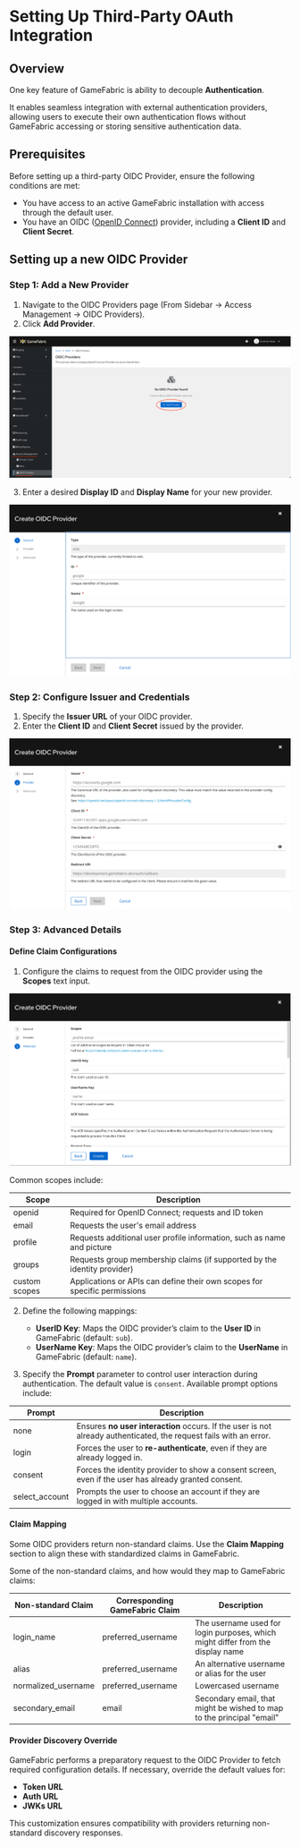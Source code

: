 # Setting Up Third-Party OAuth Integration

## Overview

One key feature of GameFabric is ability to decouple **Authentication**.

It enables seamless integration with external authentication providers, allowing users to execute their own authentication flows without GameFabric accessing or storing sensitive authentication data.

## Prerequisites

Before setting up a third-party OIDC Provider, ensure the following conditions are met:

- You have access to an active GameFabric installation with access through the default user.
- You have an OIDC ([OpenID Connect](https://openid.net/developers/how-connect-works/)) provider, including a **Client ID** and **Client Secret**.

## Setting up a new OIDC Provider

### Step 1: Add a New Provider

1. Navigate to the OIDC Providers page (From Sidebar -> Access Management -> OIDC Providers).
2. Click **Add Provider**.

![Add Provider Screenshot](create-oidc-provider-main-screenshot.png)

3. Enter a desired **Display ID** and **Display Name** for your new provider.

![Provider Details Screenshot](create-oidc-provider-firststep-screenshot.png)

### Step 2: Configure Issuer and Credentials

1. Specify the **Issuer URL** of your OIDC provider.
2. Enter the **Client ID** and **Client Secret** issued by the provider.

![Issuer Configuration Screenshot](create-oidc-provider-secondstep-screenshot.png)

### Step 3: Advanced Details

#### Define Claim Configurations

1. Configure the claims to request from the OIDC provider using the **Scopes** text input.

![Scopes Screenshot](create-oidc-provider-thirdstep-screenshot.png)

 Common scopes include:

| Scope | Description |
|-------|-------------|
| openid    | Required for OpenID Connect; requests and ID token |
| email     | Requests the user's email address |
| profile   | Requests additional user profile information, such as name and picture |
| groups    | Requests group membership claims (if supported by the identity provider) |
| custom scopes | Applications or APIs can define their own scopes for specific permissions |

2. Define the following mappings:
   - **UserID Key**: Maps the OIDC provider’s claim to the **User ID** in GameFabric (default: `sub`).
   - **UserName Key**: Maps the OIDC provider’s claim to the **UserName** in GameFabric (default: `name`).

3. Specify the **Prompt** parameter to control user interaction during authentication. The default value is `consent`. Available prompt options include:

| Prompt | Description |
|--------|-------------|
| none      | Ensures **no user interaction** occurs. If the user is not already authenticated, the request fails with an error. |
| login     | Forces the user to **re-authenticate**, even if they are already logged in. |
| consent   | Forces the identity provider to show a consent screen, even if the user has already granted consent. |
| select_account    | Prompts the user to choose an account if they are logged in with multiple accounts. |

#### Claim Mapping

Some OIDC providers return non-standard claims. Use the **Claim Mapping** section to align these with standardized claims in GameFabric.

Some of the non-standard claims, and how would they map to GameFabric claims:

| Non-standard Claim | Corresponding GameFabric Claim | Description |
|--------------------|--------------------------------|--------------|
| login_name         | preferred_username | The username used for login purposes, which might differ from the display name |
| alias              | preferred_username | An alternative username or alias for the user |
| normalized_username| preferred_username | Lowercased username |
| secondary_email    | email | Secondary email, that might be wished to map to the principal "email" |

#### Provider Discovery Override

GameFabric performs a preparatory request to the OIDC Provider to fetch required configuration details. If necessary, override the default values for:

- **Token URL**
- **Auth URL**
- **JWKs URL**

This customization ensures compatibility with providers returning non-standard discovery responses.
